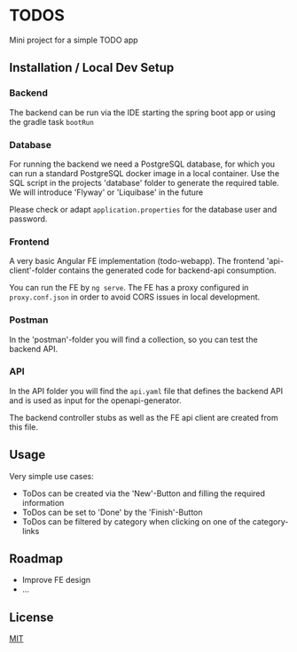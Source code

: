 # TODOS

Mini project for a simple TODO app

## Installation / Local Dev Setup

### Backend

The backend can be run via the IDE starting the spring boot app or using
the gradle task `bootRun`

### Database

For running the backend we need a PostgreSQL database, for which you can run
a standard PostgreSQL docker image in a local container.
Use the SQL script in the projects 'database' folder to generate the required table.
We will introduce 'Flyway' or 'Liquibase' in the future

Please check or adapt `application.properties` for the database user and password.

### Frontend

A very basic Angular FE implementation (todo-webapp). The frontend 'api-client'-folder contains
the generated code for backend-api consumption.

You can run the FE by `ng serve`. The FE has a proxy configured in `proxy.conf.json`
in order to avoid CORS issues in local development.

### Postman

In the 'postman'-folder you will find a collection, so you can
test the backend API.

### API

In the API folder you will find the `api.yaml` file that defines
the backend API and is used as input for the openapi-generator.

The backend controller stubs as well as the FE api client are created
from this file.

## Usage

Very simple use cases:

- ToDos can be created via the 'New'-Button and filling the required information
- ToDos can be set to 'Done' by the 'Finish'-Button
- ToDos can be filtered by category when clicking on one of the category-links

## Roadmap

- Improve FE design
- ...

## License

[MIT](https://choosealicense.com/licenses/mit/)
